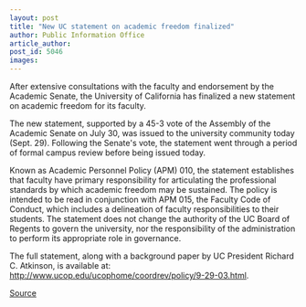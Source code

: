 ```yaml
---
layout: post
title: "New UC statement on academic freedom finalized"
author: Public Information Office
article_author: 
post_id: 5046
images:
---
```


<p>
  After extensive consultations with the faculty and endorsement by the Academic Senate, the University of California has finalized a new statement on academic freedom for its faculty.<br>
</p>
<p>
  The new statement, supported by a 45-3 vote of the Assembly of the Academic Senate on July 30, was issued to the university community today (Sept. 29). Following the Senate's vote, the statement went through a period of formal campus review before being issued today.<br>
</p>
<p>
  Known as Academic Personnel Policy (APM) 010, the statement establishes that faculty have primary responsibility for articulating the professional standards by which academic freedom may be sustained. The policy is intended to be read in conjunction with APM 015, the Faculty Code of Conduct, which includes a delineation of faculty responsibilities to their students. The statement does not change the authority of the UC Board of Regents to govern the university, nor the responsibility of the administration to perform its appropriate role in governance.<br>
</p>
<p>
  The full statement, along with a background paper by UC President Richard C. Atkinson, is available at: <a href="http://www.ucop.edu/ucophome/coordrev/policy/9-29-03.html">http://www.ucop.edu/ucophome/coordrev/policy/9-29-03.html</a>.<br>
</p>
<p><a href="http://www1.ucsc.edu/currents/03-04/09-29/freedom.html" title="Permalink to freedom">Source</a></p>
